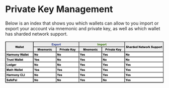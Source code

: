 # Private Key Management

Below is an index that shows you which wallets can allow to you import or export your account via mnemonic and private key, as well as which wallet has sharded network support.

![](../../.gitbook/assets/image%20%28125%29.png)



